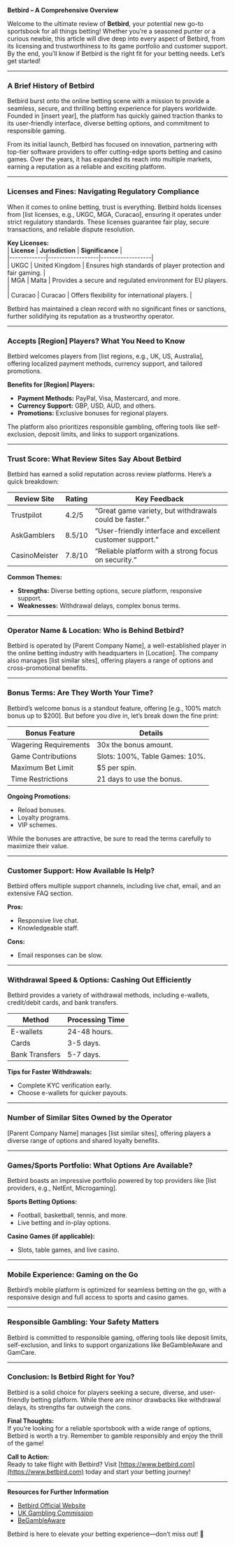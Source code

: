 **Betbird – A Comprehensive Overview**  

Welcome to the ultimate review of **Betbird**, your potential new go-to sportsbook for all things betting! Whether you’re a seasoned punter or a curious newbie, this article will dive deep into every aspect of Betbird, from its licensing and trustworthiness to its game portfolio and customer support. By the end, you’ll know if Betbird is the right fit for your betting needs. Let’s get started!  

---

### **A Brief History of Betbird**  
Betbird burst onto the online betting scene with a mission to provide a seamless, secure, and thrilling betting experience for players worldwide. Founded in [insert year], the platform has quickly gained traction thanks to its user-friendly interface, diverse betting options, and commitment to responsible gaming.  

From its initial launch, Betbird has focused on innovation, partnering with top-tier software providers to offer cutting-edge sports betting and casino games. Over the years, it has expanded its reach into multiple markets, earning a reputation as a reliable and exciting platform.  

---

### **Licenses and Fines: Navigating Regulatory Compliance**  
When it comes to online betting, trust is everything. Betbird holds licenses from [list licenses, e.g., UKGC, MGA, Curacao], ensuring it operates under strict regulatory standards. These licenses guarantee fair play, secure transactions, and reliable dispute resolution.  

**Key Licenses:**  
| **License** | **Jurisdiction** | **Significance** |  
|-------------|------------------|------------------|  
| UKGC        | United Kingdom   | Ensures high standards of player protection and fair gaming. |  
| MGA         | Malta            | Provides a secure and regulated environment for EU players. |  
| Curacao     | Curacao          | Offers flexibility for international players. |  

Betbird has maintained a clean record with no significant fines or sanctions, further solidifying its reputation as a trustworthy operator.  

---

### **Accepts [Region] Players? What You Need to Know**  
Betbird welcomes players from [list regions, e.g., UK, US, Australia], offering localized payment methods, currency support, and tailored promotions.  

**Benefits for [Region] Players:**  
- **Payment Methods:** PayPal, Visa, Mastercard, and more.  
- **Currency Support:** GBP, USD, AUD, and others.  
- **Promotions:** Exclusive bonuses for regional players.  

The platform also prioritizes responsible gambling, offering tools like self-exclusion, deposit limits, and links to support organizations.  

---

### **Trust Score: What Review Sites Say About Betbird**  
Betbird has earned a solid reputation across review platforms. Here’s a quick breakdown:  

| **Review Site** | **Rating** | **Key Feedback** |  
|------------------|------------|------------------|  
| Trustpilot       | 4.2/5      | “Great game variety, but withdrawals could be faster.” |  
| AskGamblers      | 8.5/10     | “User-friendly interface and excellent customer support.” |  
| CasinoMeister    | 7.8/10     | “Reliable platform with a strong focus on security.” |  

**Common Themes:**  
- **Strengths:** Diverse betting options, secure platform, responsive support.  
- **Weaknesses:** Withdrawal delays, complex bonus terms.  

---

### **Operator Name & Location: Who is Behind Betbird?**  
Betbird is operated by [Parent Company Name], a well-established player in the online betting industry with headquarters in [Location]. The company also manages [list similar sites], offering players a range of options and cross-promotional benefits.  

---

### **Bonus Terms: Are They Worth Your Time?**  
Betbird’s welcome bonus is a standout feature, offering [e.g., 100% match bonus up to $200]. But before you dive in, let’s break down the fine print:  

| **Bonus Feature** | **Details** |  
|--------------------|-------------|  
| Wagering Requirements | 30x the bonus amount. |  
| Game Contributions | Slots: 100%, Table Games: 10%. |  
| Maximum Bet Limit | $5 per spin. |  
| Time Restrictions | 21 days to use the bonus. |  

**Ongoing Promotions:**  
- Reload bonuses.  
- Loyalty programs.  
- VIP schemes.  

While the bonuses are attractive, be sure to read the terms carefully to maximize their value.  

---

### **Customer Support: How Available Is Help?**  
Betbird offers multiple support channels, including live chat, email, and an extensive FAQ section.  

**Pros:**  
- Responsive live chat.  
- Knowledgeable staff.  

**Cons:**  
- Email responses can be slow.  

---

### **Withdrawal Speed & Options: Cashing Out Efficiently**  
Betbird provides a variety of withdrawal methods, including e-wallets, credit/debit cards, and bank transfers.  

| **Method** | **Processing Time** |  
|------------|---------------------|  
| E-wallets  | 24-48 hours. |  
| Cards      | 3-5 days. |  
| Bank Transfers | 5-7 days. |  

**Tips for Faster Withdrawals:**  
- Complete KYC verification early.  
- Choose e-wallets for quicker payouts.  

---

### **Number of Similar Sites Owned by the Operator**  
[Parent Company Name] manages [list similar sites], offering players a diverse range of options and shared loyalty benefits.  

---

### **Games/Sports Portfolio: What Options Are Available?**  
Betbird boasts an impressive portfolio powered by top providers like [list providers, e.g., NetEnt, Microgaming].  

**Sports Betting Options:**  
- Football, basketball, tennis, and more.  
- Live betting and in-play options.  

**Casino Games (if applicable):**  
- Slots, table games, and live casino.  

---

### **Mobile Experience: Gaming on the Go**  
Betbird’s mobile platform is optimized for seamless betting on the go, with a responsive design and full access to sports and casino games.  

---

### **Responsible Gambling: Your Safety Matters**  
Betbird is committed to responsible gaming, offering tools like deposit limits, self-exclusion, and links to support organizations like BeGambleAware and GamCare.  

---

### **Conclusion: Is Betbird Right for You?**  
Betbird is a solid choice for players seeking a secure, diverse, and user-friendly betting platform. While there are minor drawbacks like withdrawal delays, its strengths far outweigh the cons.  

**Final Thoughts:**  
If you’re looking for a reliable sportsbook with a wide range of options, Betbird is worth a try. Remember to gamble responsibly and enjoy the thrill of the game!  

**Call to Action:**  
Ready to take flight with Betbird? Visit [https://www.betbird.com](https://www.betbird.com) today and start your betting journey!  

---

**Resources for Further Information**  
- [Betbird Official Website](https://www.betbird.com)  
- [UK Gambling Commission](https://www.gamblingcommission.gov.uk)  
- [BeGambleAware](https://www.begambleaware.org)  

Betbird is here to elevate your betting experience—don’t miss out! 🚀